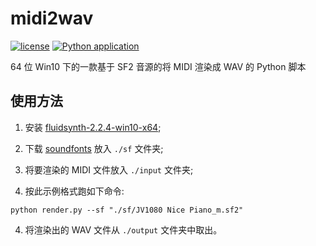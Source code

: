 # midi2wav

[![license](https://img.shields.io/github/license/george-chou/midi2wav.svg)](https://www.gnu.org/licenses/lgpl-3.0.en.html)
[![Python application](https://github.com/george-chou/midi2wav/actions/workflows/python-app.yml/badge.svg)](https://github.com/george-chou/midi2wav/actions/workflows/python-app.yml)

64 位 Win10 下的一款基于 SF2 音源的将 MIDI 渲染成 WAV 的 Python 脚本

## 使用方法

01. 安装 <a href="https://www.123pan.com/s/Hl2SVv-EbWRh.html" target="_blank">fluidsynth-2.2.4-win10-x64</a>;

1. 下载 <a href="https://www.123pan.com/s/Hl2SVv-kbWRh.html" target="_blank">soundfonts</a> 放入 `./sf` 文件夹;

2. 将要渲染的 MIDI 文件放入 `./input` 文件夹;

3. 按此示例格式跑如下命令:
```
python render.py --sf "./sf/JV1080 Nice Piano_m.sf2"
```
4. 将渲染出的 WAV 文件从 `./output` 文件夹中取出。